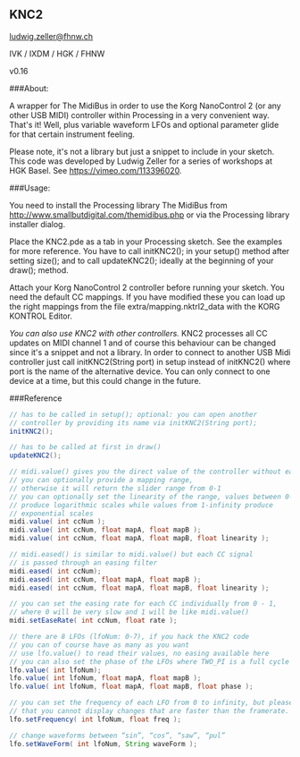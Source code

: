 
## KNC2

ludwig.zeller@fhnw.ch

IVK / IXDM / HGK / FHNW

v0.16

###About:

A wrapper for The MidiBus in order to use the Korg NanoControl 2 (or any other USB MIDI) controller within Processing in a very convenient way. That's it! Well, plus variable waveform LFOs and optional parameter glide for that certain instrument feeling.

Please note, it's not a library but just a snippet to include in your sketch. This code was developed by Ludwig Zeller for a series of workshops at HGK Basel. See https://vimeo.com/113396020.

###Usage:

You need to install the Processing library The MidiBus from http://www.smallbutdigital.com/themidibus.php or via the Processing library installer dialog.

Place the KNC2.pde as a tab in your Processing sketch. See the examples for more reference. You have to call initKNC2(); in your setup() method after setting size();
and to call updateKNC2(); ideally at the beginning of your draw(); method.

Attach your Korg NanoControl 2 controller before running your sketch. You need the default  CC mappings. If you have modified these you can load up the right mappings from the file extra/mapping.nktrl2_data with the KORG KONTROL Editor. 

*You can also use KNC2 with other controllers.* KNC2 processes all CC updates on MIDI channel 1 and of course this behaviour can be changed since it's a snippet and not a library. In order to connect to another USB Midi controller just call initKNC2(String port) in setup instead of initKNC2() where port is the name of the alternative device. You can only connect to one device at a time, but this could change in the future.


###Reference

```Java
// has to be called in setup(); optional: you can open another 
// controller by providing its name via initKNC2(String port);
initKNC2(); 

// has to be called at first in draw()
updateKNC2(); 

// midi.value() gives you the direct value of the controller without easing
// you can optionally provide a mapping range, 
// otherwise it will return the slider range from 0-1
// you can optionally set the linearity of the range, values between 0-1 
// produce logarithmic scales while values from 1-infinity produce 
// exponential scales
midi.value( int ccNum ); 
midi.value( int ccNum, float mapA, float mapB ); 
midi.value( int ccNum, float mapA, float mapB, float linearity ); 

// midi.eased() is similar to midi.value() but each CC signal 
// is passed through an easing filter
midi.eased( int ccNum);
midi.eased( int ccNum, float mapA, float mapB );
midi.eased( int ccNum, float mapA, float mapB, float linearity );

// you can set the easing rate for each CC individually from 0 - 1, 
// where 0 will be very slow and 1 will be like midi.value()
midi.setEaseRate( int ccNum, float rate ); 

// there are 8 LFOs (lfoNum: 0-7), if you hack the KNC2 code 
// you can of course have as many as you want
// use lfo.value() to read their values, no easing available here
// you can also set the phase of the LFOs where TWO_PI is a full cycle
lfo.value( int lfoNum);
lfo.value( int lfoNum, float mapA, float mapB );
lfo.value( int lfoNum, float mapA, float mapB, float phase );

// you can set the frequency of each LFO from 0 to infinity, but please note 
// that you cannot display changes that are faster than the framerate. 
lfo.setFrequency( int lfoNum, float freq ); 

// change waveforms between “sin”, “cos”, “saw”, “pul”
lfo.setWaveForm( int lfoNum, String waveForm ); 
```




